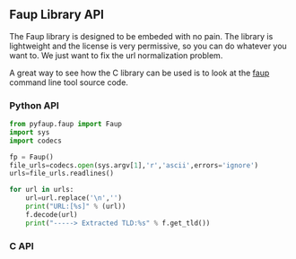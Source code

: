 ## Faup Library API

The Faup library is designed to be embeded with no pain. The library is lightweight and the license is very permissive, so you can do whatever you want to. We just want to fix the url normalization problem.

A great way to see how the C library can be used is to look at the [faup][fauptoolsrc] command line tool source code.

### Python API

```python
from pyfaup.faup import Faup
import sys
import codecs

fp = Faup()
file_urls=codecs.open(sys.argv[1],'r','ascii',errors='ignore')
urls=file_urls.readlines()

for url in urls:
    url=url.replace('\n','')
    print("URL:[%s]" % (url))
    f.decode(url)
    print("-----> Extracted TLD:%s" % f.get_tld())

```


### C API



[fauptoolsrc]: http://github.com/stricaud/faup/blob/master/src/tools/faup.c

